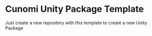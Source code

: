 # Cunomi Unity Package Template
Just create a new repository with this template to create a new Unity Package
